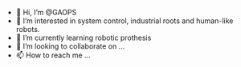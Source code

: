 - 👋 Hi, I’m @GAOPS
- 👀 I’m interested in system control, industrial roots and human-like robots.
- 🌱 I’m currently learning robotic prothesis
- 💞️ I’m looking to collaborate on ...
- 📫 How to reach me ...

<!---
GAOPS/GAOPS is a ✨ special ✨ repository because its `README.md` (this file) appears on your GitHub profile.
You can click the Preview link to take a look at your changes.
--->
